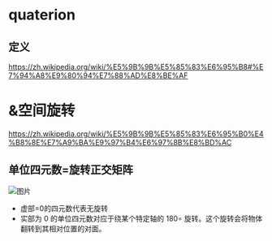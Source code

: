 # quaterion
## 定义
https://zh.wikipedia.org/wiki/%E5%9B%9B%E5%85%83%E6%95%B8#%E7%94%A8%E9%80%94%E7%88%AD%E8%BE%AF

# &空间旋转
https://zh.wikipedia.org/wiki/%E5%9B%9B%E5%85%83%E6%95%B0%E4%B8%8E%E7%A9%BA%E9%97%B4%E6%97%8B%E8%BD%AC

## 单位四元数=旋转正交矩阵
![图片](https://github.com/user-attachments/assets/7effbb2e-328b-49c8-9a48-ed92cd6e62ef)
* 虚部=0的四元数代表无旋转
* 实部为 0 的单位四元数对应于绕某个特定轴的 180∘ 旋转。这个旋转会将物体翻转到其相对位置的对面。
